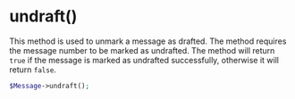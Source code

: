 # undraft()
This method is used to unmark a message as drafted. The method requires the message number to be marked as undrafted. The method will return `true` if the message is marked as undrafted successfully, otherwise it will return `false`.

```php
$Message->undraft();
```
